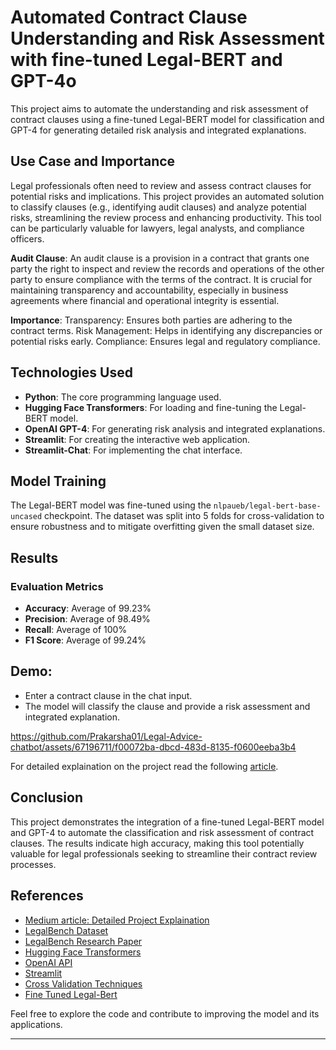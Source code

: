 # Automated Contract Clause Understanding and Risk Assessment with fine-tuned Legal-BERT and GPT-4o


This project aims to automate the understanding and risk assessment of contract clauses using a fine-tuned Legal-BERT model for classification and GPT-4 for generating detailed risk analysis and integrated explanations.

## Use Case and Importance

Legal professionals often need to review and assess contract clauses for potential risks and implications. This project provides an automated solution to classify clauses (e.g., identifying audit clauses) and analyze potential risks, streamlining the review process and enhancing productivity. This tool can be particularly valuable for lawyers, legal analysts, and compliance officers.

**Audit Clause**:
An audit clause is a provision in a contract that grants one party the right to inspect and review the records and operations of the other party to ensure compliance with the terms of the contract. It is crucial for maintaining transparency and accountability, especially in business agreements where financial and operational integrity is essential.

**Importance**:
Transparency: Ensures both parties are adhering to the contract terms.
Risk Management: Helps in identifying any discrepancies or potential risks early.
Compliance: Ensures legal and regulatory compliance.

## Technologies Used

- **Python**: The core programming language used.
- **Hugging Face Transformers**: For loading and fine-tuning the Legal-BERT model.
- **OpenAI GPT-4**: For generating risk analysis and integrated explanations.
- **Streamlit**: For creating the interactive web application.
- **Streamlit-Chat**: For implementing the chat interface.

## Model Training

The Legal-BERT model was fine-tuned using the `nlpaueb/legal-bert-base-uncased` checkpoint. The dataset was split into 5 folds for cross-validation to ensure robustness and to mitigate overfitting given the small dataset size.

## Results

### Evaluation Metrics

- **Accuracy**: Average of 99.23%
- **Precision**: Average of 98.49%
- **Recall**: Average of 100%
- **F1 Score**: Average of 99.24%

## Demo:
   - Enter a contract clause in the chat input.
   - The model will classify the clause and provide a risk assessment and integrated explanation.

https://github.com/Prakarsha01/Legal-Advice-chatbot/assets/67196711/f00072ba-dbcd-483d-8135-f0600eeba3b4

For detailed explaination on the project read the following [article](https://medium.com/@prakarsha/automated-contract-clause-understanding-and-risk-assessment-with-fine-tuned-legal-bert-and-gpt-4o-3a6f0423ace3).


## Conclusion

This project demonstrates the integration of a fine-tuned Legal-BERT model and GPT-4 to automate the classification and risk assessment of contract clauses. The results indicate high accuracy, making this tool potentially valuable for legal professionals seeking to streamline their contract review processes.

## References

- [Medium article: Detailed Project Explaination](https://medium.com/@prakarsha/automated-contract-clause-understanding-and-risk-assessment-with-fine-tuned-legal-bert-and-gpt-4o-3a6f0423ace3)
- [LegalBench Dataset](https://huggingface.co/datasets/nguha/legalbench)
- [LegalBench Research Paper](https://arxiv.org/abs/2308.11462)
- [Hugging Face Transformers](https://huggingface.co/transformers/)
- [OpenAI API](https://openai.com/api/)
- [Streamlit](https://streamlit.io/)
- [Cross Validation Techniques](https://machinelearningmastery.com/k-fold-cross-validation/)
- [Fine Tuned Legal-Bert](https://huggingface.co/Prakarsha01/fine-tuned-legal-bert-5folds)


Feel free to explore the code and contribute to improving the model and its applications. 

---
